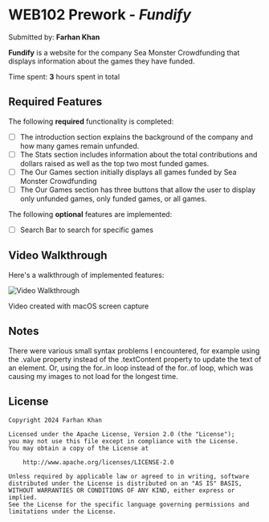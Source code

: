 # WEB102 Prework - *Fundify*

Submitted by: **Farhan Khan**

**Fundify** is a website for the company Sea Monster Crowdfunding that displays information about the games they have funded.

Time spent: **3** hours spent in total

## Required Features

The following **required** functionality is completed:

* [ ] The introduction section explains the background of the company and how many games remain unfunded.
* [ ] The Stats section includes information about the total contributions and dollars raised as well as the top two most funded games.
* [ ] The Our Games section initially displays all games funded by Sea Monster Crowdfunding
* [ ] The Our Games section has three buttons that allow the user to display only unfunded games, only funded games, or all games.

The following **optional** features are implemented:

* [ ] Search Bar to search for specific games

## Video Walkthrough

Here's a walkthrough of implemented features:

<img src='./assets/demo_video.mov' title='Video Walkthrough' width='' alt='Video Walkthrough' />

Video created with macOS screen capture

## Notes

There were various small syntax problems I encountered, for example using the .value property instead of the .textContent property to update the text of an element. Or, using the for..in loop instead of the for..of loop, which was causing my images to not load for the longest time.

## License

    Copyright 2024 Farhan Khan

    Licensed under the Apache License, Version 2.0 (the "License");
    you may not use this file except in compliance with the License.
    You may obtain a copy of the License at

        http://www.apache.org/licenses/LICENSE-2.0

    Unless required by applicable law or agreed to in writing, software
    distributed under the License is distributed on an "AS IS" BASIS,
    WITHOUT WARRANTIES OR CONDITIONS OF ANY KIND, either express or implied.
    See the License for the specific language governing permissions and
    limitations under the License.
